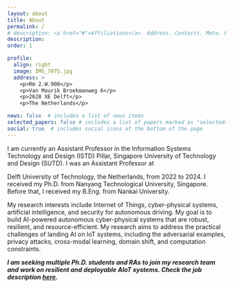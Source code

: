 ```yaml
---
layout: about
title: About
permalink: /
# description: <a href="#">Affiliations</a>. Address. Contacts. Moto. Etc.
description: 
order: 1

profile:
  align: right
  image: IMG_7075.jpg
  address: >
    <p>Rm 2.W.900</p>
    <p>Van Mourik Broekmanweg 6</p>
    <p>2628 XE Delft</p>
    <p>The Netherlands</p>

news: false  # includes a list of news items
selected_papers: false # includes a list of papers marked as "selected={true}"
social: true  # includes social icons at the bottom of the page
---
```


<!-- Write your biography here. Tell the world about yourself. Link to your favorite [subreddit](http://reddit.com){:target="\_blank"}. You can put a picture in, too. The code is already in, just name your picture `prof_pic.jpg` and put it in the `img/` folder.

Put your address / P.O. box / other info right below your picture. You can also disable any these elements by editing `profile` property of the YAML header of your `_pages/about.md`. Edit `_bibliography/papers.bib` and Jekyll will render your [publications page](/al-folio/publications/) automatically.

Link to your social media connections, too. This theme is set up to use [Font Awesome icons](http://fortawesome.github.io/Font-Awesome/){:target="\_blank"} and [Academicons](https://jpswalsh.github.io/academicons/){:target="\_blank"}, like the ones below. Add your Facebook, Twitter, LinkedIn, Google Scholar, or just disable all of them. -->

I am currently an Assistant Professor in the Information Systems Technology and Design (ISTD) Pillar, Singapore University of Technology and Design (SUTD). I was an Assistant Professor at 
<!-- the [Embedded Systems Group](https://www.tudelft.nl/ewi/over-de-faculteit/afdelingen/software-technology/embedded-systems) of the Faculty of Electrical Engineering, Mathematics and Computer Science (EEMCS) at  -->
Delft University of Technology, the Netherlands, from 2022 to 2024. I received my Ph.D. from Nanyang Technological University, Singapore. Before that, I received my B.Eng. from Nankai University.

My research interests include Internet of Things, cyber-physical systems, artificial intelligence, and security for autonomous driving. My goal is to build AI-powered autonomous cyber-physical systems that are robust, resilient, and resource-efficient. My research aims to address the practical challenges of landing AI on IoT systems, including the adversarial examples, privacy attacks, cross-modal learning, domain shift, and computation constraints.

***I am seeking multiple Ph.D. students and RAs to join my research team and work on resilient and deployable AIoT systems. Check the job description [here](https://song-qun.github.io/opening/).***

<!-- My research interests also include exploiting physical knowledge to advance the learning process on embedded devices and developing privacy-preserved AIoT systems. -->